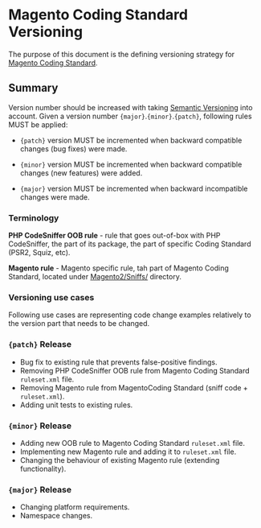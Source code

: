 # Magento Coding Standard Versioning

The purpose of this document is the defining versioning strategy for [Magento Coding Standard](https://github.com/magento/magento-coding-standard).

## Summary

Version number should be increased with taking [Semantic Versioning](https://semver.org/) into account.
Given a version number `{major}`.`{minor}`.`{patch}`, following rules MUST be applied:

- `{patch}` version MUST be incremented when backward compatible changes (bug fixes) were made.

- `{minor}` version MUST be incremented when backward compatible changes (new features) were added.

- `{major}` version MUST be incremented when backward incompatible changes were made.

### Terminology

**PHP CodeSniffer OOB rule** - rule that goes out-of-box with PHP CodeSniffer, the part of its package, the part of specific Coding Standard (PSR2, Squiz, etc).

**Magento rule** - Magento specific rule, tah part of Magento Coding Standard, located under [Magento2/Sniffs/](https://github.com/magento/magento-coding-standard/tree/develop/Magento2/Sniffs) directory.

### Versioning use cases

Following use cases are representing code change examples relatively to the version part that needs to be changed.

### `{patch}` Release
- Bug fix to existing rule that prevents false-positive findings.
- Removing PHP CodeSniffer OOB rule from Magento Coding Standard `ruleset.xml` file.
- Removing Magento rule from MagentoCoding Standard (sniff code + `ruleset.xml`).
- Adding unit tests to existing rules.

### `{minor}` Release
- Adding new OOB rule to Magento Coding Standard `ruleset.xml` file.
- Implementing new Magento rule and adding it to `ruleset.xml` file.
- Changing the behaviour of existing Magento rule (extending functionality).

### `{major}` Release
- Changing platform requirements.
- Namespace changes.
